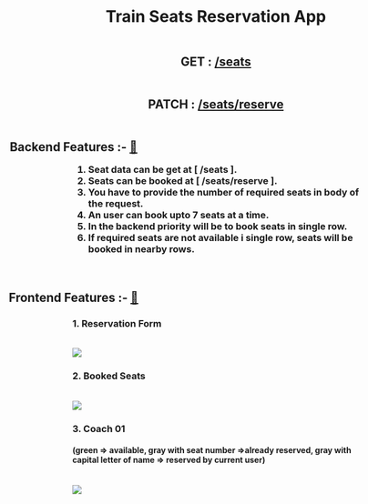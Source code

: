 <h1 style="text-align:center;margin:50px;">Train Seats Reservation App</h1> 
<h2 style="text-align:center;margin:50px;">
      GET : <a href="https://naughty-erin-tie.cyclic.app//seats"> /seats</a>
</h2>
<h2 style="text-align:center;margin:50px;">
      PATCH : <a href="https://naughty-erin-tie.cyclic.app//seats/reserve"> /seats/reserve</a>
</h2>
<h2 style="text-align:center;margin-left:-500px;" >Backend Features :- <a href="https://naughty-erin-tie.cyclic.app/">🔗</a></h2>
<h3 style="width:fit-content;margin:auto">
      <ol >
        <li>Seat data can be get at  [ /seats ].</li>
        <li>Seats can be booked at  [ /seats/reserve ].</li>
        <li>You have to provide the number of required seats in body of the request.</li>
        <li>An user can book upto 7 seats at a time. </li>
        <li>In the backend priority will be to book seats in single row.</li>
        <li>If required seats are not available i single row, seats will be booked in nearby rows.</li>
      </ol>
</h3>
   <br/>
   <h2 style="text-align:center;margin-left:-500px;" >Frontend Features :- <a href="https://naughty-erin-tie.cyclic.app/">🔗</a></h2>
   <h3>1. Reservation Form</h3><br/>
   <img src="https://www.linkpicture.com/q/reservation_form.png"><br/>
   <h3>2. Booked Seats</h3><br/>
   <img src="https://www.linkpicture.com/q/booked_seats.png"><br/>
   <h3>3. Coach 01</h3>
   <h4>(green => available,  gray with seat number =>already reserved,  gray with capital letter of name => reserved by current user)</h4> <br/>
   <img src="https://www.linkpicture.com/q/coach.png">


